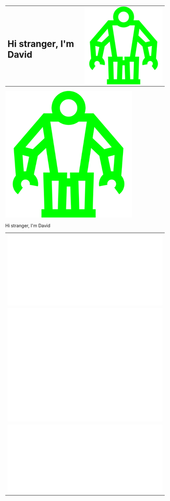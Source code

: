 <table>
	<tr>
		<td><h1>Hi stranger, I'm David</h1></td>
		<td><img src="/systemancer.svg" alt="systemancer" width="400"></td>
	</tr>
</table>

<div class="container">
  <img src="/systemancer.svg" alt="systemancer logo" width="400">
  <p>Hi stranger, I'm David</p>
</div>




<table>
  <tr>
    <td><img src="/metrics.classic.svg" alt="Metrics"></td>
  </tr>
  <tr>
    <td><img src="/metrics.plugin.habits.facts.svg" alt="Metrics"></td>
  </tr>
  <tr>
    <td><img src="/metrics.plugin.achievements.compact.svg" alt="Facts"></td>
  </tr>
</table>



<!--
**davidstrasak/davidstrasak** is a ✨ _special_ ✨ repository because its `README.md` (this file) appears on your GitHub profile.

Here are some ideas to get you started:

- 🔭 I’m currently working on ...
- 🌱 I’m currently learning ...
- 👯 I’m looking to collaborate on ...
- 🤔 I’m looking for help with ...
- 💬 Ask me about ...
- 📫 How to reach me: ...
- 😄 Pronouns: ...
- ⚡ Fun fact: ...
-->
